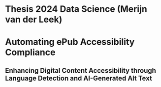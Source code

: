 # Thesis 2024 Data Science (Merijn van der Leek)
# Automating ePub Accessibility Compliance
## Enhancing Digital Content Accessibility through Language Detection and AI-Generated Alt Text
